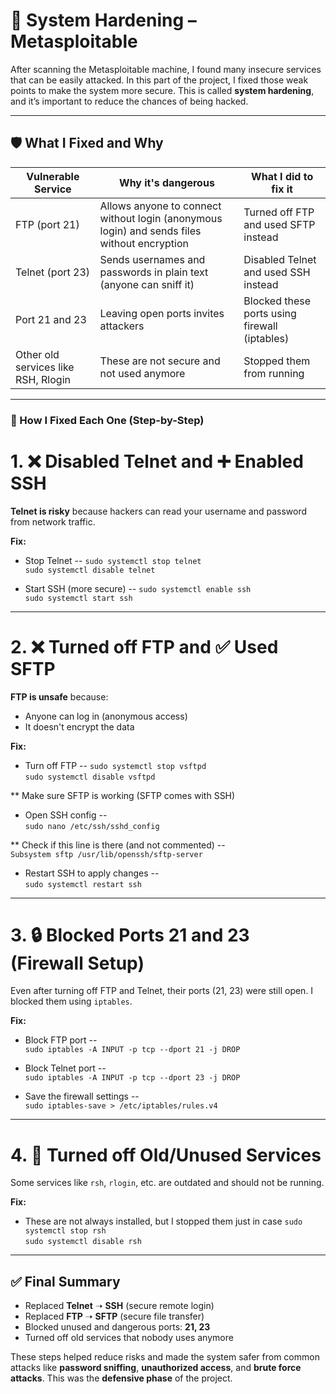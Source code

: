 # 🔐 System Hardening – Metasploitable

After scanning the Metasploitable machine, I found many insecure services that can be easily attacked. In this part of the project, I fixed those weak points to make the system more secure. This is called **system hardening**, and it’s important to reduce the chances of being hacked.

---

## 🛡️ What I Fixed and Why

| Vulnerable Service | Why it's dangerous | What I did to fix it |
|--------------------|--------------------|-----------------------|
| FTP (port 21)      | Allows anyone to connect without login (anonymous login) and sends files without encryption | Turned off FTP and used SFTP instead |
| Telnet (port 23)   | Sends usernames and passwords in plain text (anyone can sniff it) | Disabled Telnet and used SSH instead |
| Port 21 and 23     | Leaving open ports invites attackers | Blocked these ports using firewall (iptables) |
| Other old services like RSH, Rlogin | These are not secure and not used anymore | Stopped them from running |

---

### 🧰 How I Fixed Each One (Step-by-Step)

# 1. ❌ Disabled Telnet and ➕ Enabled SSH

**Telnet is risky** because hackers can read your username and password from network traffic.

**Fix:**
* Stop Telnet -- 
   `sudo systemctl stop telnet`        <br>
   `sudo systemctl disable telnet`

* Start SSH (more secure) --
   `sudo systemctl enable ssh`       <br>
   `sudo systemctl start ssh`


---

# 2. ❌ Turned off FTP and ✅ Used SFTP

**FTP is unsafe** because:

* Anyone can log in (anonymous access)
* It doesn't encrypt the data

**Fix:**

* Turn off FTP --
   `sudo systemctl stop vsftpd`   <br>
   `sudo systemctl disable vsftpd`

** Make sure SFTP is working (SFTP comes with SSH)
*  Open SSH config -- <br> 
   `sudo nano /etc/ssh/sshd_config`

** Check if this line is there (and not commented) -- <br> 
   `Subsystem sftp /usr/lib/openssh/sftp-server`

*  Restart SSH to apply changes -- <br>
  `sudo systemctl restart ssh`

---

# 3. 🔒 Blocked Ports 21 and 23 (Firewall Setup)

Even after turning off FTP and Telnet, their ports (21, 23) were still open. I blocked them using `iptables`.

**Fix:**

*  Block FTP port --    <br>
    `sudo iptables -A INPUT -p tcp --dport 21 -j DROP`

* Block Telnet port -- <br> 
    `sudo iptables -A INPUT -p tcp --dport 23 -j DROP`

*  Save the firewall settings -- <br> 
    `sudo iptables-save > /etc/iptables/rules.v4`

---

# 4. 📴 Turned off Old/Unused Services

Some services like `rsh`, `rlogin`, etc. are outdated and should not be running.

**Fix:**

* These are not always installed, but I stopped them just in case
    `sudo systemctl stop rsh`  <br>
     `sudo systemctl disable rsh`


---

## ✅ Final Summary

* Replaced **Telnet** ➝ **SSH** (secure remote login)
* Replaced **FTP** ➝ **SFTP** (secure file transfer)
* Blocked unused and dangerous ports: **21, 23**
* Turned off old services that nobody uses anymore

These steps helped reduce risks and made the system safer from common attacks like **password sniffing**, **unauthorized access**, and **brute force attacks**. This was the **defensive phase** of the project.
